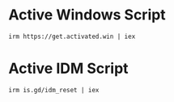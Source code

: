 # Active Windows Script 
`irm https://get.activated.win | iex`
# Active IDM Script 
`irm is.gd/idm_reset | iex`
